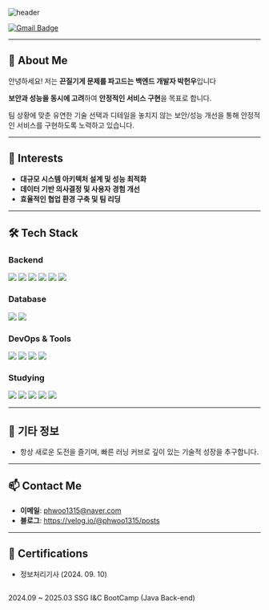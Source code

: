 ![header](https://capsule-render.vercel.app/api?type=waving&color=0:0b0f4d,100:1c1c86&height=200&section=header&text=NewCare's%20Github&fontColor=FFD700&fontSize=60&fontAlignY=35&desc=Backend%20Developer&descAlignY=65&descAlign=60&animation=fadeIn&speed=3)

[![Gmail Badge](https://img.shields.io/badge/Gmail-D14836?style=flat&logo=Gmail&logoColor=white)](mailto:phwoo1315@gmail.com)

---

## 👋 About Me
안녕하세요! 저는 **끈질기게 문제를 파고드는 백엔드 개발자 박헌우**입니다

**보안과 성능을 동시에 고려**하여 **안정적인 서비스 구현**을 목표로 합니다.

팀 상황에 맞춘 유연한 기술 선택과 디테일을 놓치지 않는 보안/성능 개선을 통해 안정적인 서비스를 구현하도록 노력하고 있습니다.


---

## 🌱 Interests

- **대규모 시스템 아키텍처 설계 및 성능 최적화**
- **데이터 기반 의사결정 및 사용자 경험 개선**
- **효율적인 협업 환경 구축 및 팀 리딩**

---

## 🛠 Tech Stack

### Backend
<p>
    <img src="https://img.shields.io/badge/Java-007396?style=flat-square&logo=Java&logoColor=white"/>
    <img src="https://img.shields.io/badge/Spring Boot-6DB33F?style=flat-square&logo=SpringBoot&logoColor=white"/>
    <img src="https://img.shields.io/badge/Spring Security-6DB33F?style=flat-square&logo=SpringSecurity&logoColor=white"/>
    <img src="https://img.shields.io/badge/JPA-59666C?style=flat-square&logo=Hibernate&logoColor=white"/>
    <img src="https://img.shields.io/badge/MyBatis-4D789B?style=flat-square&logo=mybatis&logoColor=white"/>
    <img src="https://img.shields.io/badge/JWT-000000?style=flat-square&logo=JSONWebTokens&logoColor=white"/>
</p>

### Database
<p>
    <img src="https://img.shields.io/badge/MySQL-4479A1?style=flat-square&logo=MySQL&logoColor=white"/>
    <img src="https://img.shields.io/badge/Redis-DC382D?style=flat-square&logo=Redis&logoColor=white"/>
</p>

### DevOps & Tools
<p>
    <img src="https://img.shields.io/badge/Docker-2496ED?style=flat-square&logo=Docker&logoColor=white"/>
    <img src="https://img.shields.io/badge/Git-F05032?style=flat-square&logo=Git&logoColor=white"/>
    <img src="https://img.shields.io/badge/Swagger-85EA2D?style=flat-square&logo=Swagger&logoColor=white"/>
    <img src="https://img.shields.io/badge/ChatGPT-412991?style=flat-square&logo=chatgpt&logoColor=white"/>
</p>

### Studying
<p>
    <img src="https://img.shields.io/badge/AWS-232F3E?style=flat-square&logo=AmazonAWS&logoColor=white"/>
    <img src="https://img.shields.io/badge/GitHub Actions-2088FF?style=flat-square&logo=githubactions&logoColor=white"/>
    <img src="https://img.shields.io/badge/PostgreSQL-336791?style=flat-square&logo=postgresql&logoColor=white"/>
    <img src="https://img.shields.io/badge/MongoDB-47A248?style=flat-square&logo=mongodb&logoColor=white"/>
    <img src="https://img.shields.io/badge/MSA-000000?style=flat-square"/>
</p>

---

## 🚀 기타 정보

- 항상 새로운 도전을 즐기며, 빠른 러닝 커브로 깊이 있는 기술적 성장을 추구합니다.

---

## 📫 Contact Me

- **이메일**: phwoo1315@naver.com
- **블로그**: https://velog.io/@phwoo1315/posts
---

## 🏅 Certifications

- 정보처리기사 (2024. 09. 10)

## 
2024.09 ~ 2025.03 SSG I&C BootCamp (Java Back-end)

